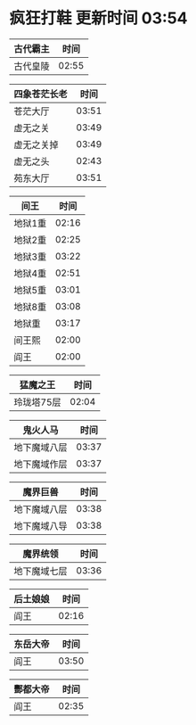 # 疯狂打鞋 更新时间 03:54

| 古代霸主   | 时间    |
|--------|-------|
| 古代皇陵 | 02:55 |

| 四象苍茫长老   | 时间    |
|--------|-------|
| 苍茫大厅 | 03:51 |
| 虚无之关 | 03:49 |
| 虚无之关掉 | 03:49 |
| 虚无之头 | 02:43 |
| 苑东大厅 | 03:51 |

| 间王   | 时间    |
|--------|-------|
| 地狱1重 | 02:16 |
| 地狱2重 | 02:25 |
| 地狱3重 | 03:22 |
| 地狱4重 | 02:51 |
| 地狱5重 | 03:01 |
| 地狱8重 | 03:08 |
| 地狱重 | 03:17 |
| 间王熙 | 02:00 |
| 阎王 | 02:00 |

| 猛魔之王   | 时间    |
|--------|-------|
| 玲珑塔75层 | 02:04 |

| 鬼火人马   | 时间    |
|--------|-------|
| 地下魔域八层 | 03:37 |
| 地下魔域作层 | 03:37 |

| 魔界巨兽   | 时间    |
|--------|-------|
| 地下魔域八层 | 03:38 |
| 地下魔域八导 | 03:38 |

| 魔界统领   | 时间    |
|--------|-------|
| 地下魔域七层 | 03:36 |

| 后土娘娘   | 时间    |
|--------|-------|
| 阎王 | 02:16 |

| 东岳大帝   | 时间    |
|--------|-------|
| 阎王 | 03:50 |

| 酆都大帝   | 时间    |
|--------|-------|
| 阎王 | 02:35 |